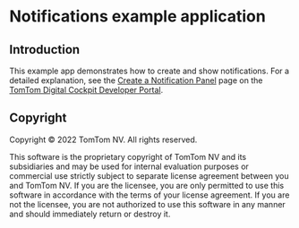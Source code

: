 # Notifications example application

## Introduction

This example app demonstrates how to create and show notifications.
For a detailed explanation, see the
[Create a Notification Panel](https://developer.tomtom.com/digital-cockpit/documentation/tutorials-and-examples/notifications/create-a-notification-panel)
page on the
[TomTom Digital Cockpit Developer Portal](https://developer.tomtom.com/digital-cockpit/documentation/introduction).

## Copyright

Copyright © 2022 TomTom NV. All rights reserved.

This software is the proprietary copyright of TomTom NV and its subsidiaries and may be
used for internal evaluation purposes or commercial use strictly subject to separate
license agreement between you and TomTom NV. If you are the licensee, you are only permitted
to use this software in accordance with the terms of your license agreement. If you are
not the licensee, you are not authorized to use this software in any manner and should
immediately return or destroy it.
